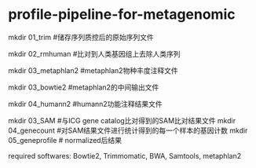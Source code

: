 # profile-pipeline-for-metagenomic
mkdir 01_trim       #储存序列质控后的原始序列文件

mkdir 02_rmhuman    #比对到人类基因组上去除人类序列

mkdir 03_metaphlan2 #metaphlan2物种丰度注释文件

mkdir 03_bowtie2    #metaphlan2的中间输出文件

mkdir 04_humann2    #humann2功能注释结果文件 

mkdir 03_SAM        #与ICG gene catalog比对得到的SAM比对结果文件
mkdir 04_genecount  #对SAM结果文件进行统计得到的每一个样本的基因计数
mkdir 05_geneprofile # normalized后结果

required softwares: Bowtie2, Trimmomatic, BWA, Samtools, metaphlan2

